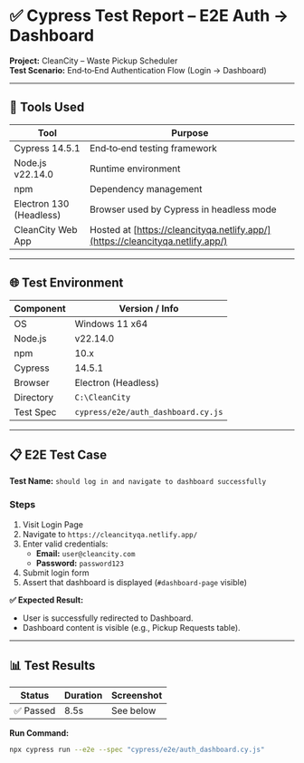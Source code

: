 # ✅ Cypress Test Report – E2E Auth → Dashboard  
**Project:** CleanCity – Waste Pickup Scheduler  
**Test Scenario:** End‑to‑End Authentication Flow (Login → Dashboard)

---

## 🧪 Tools Used
| Tool | Purpose |
|------|---------|
| Cypress 14.5.1 | End‑to‑end testing framework |
| Node.js v22.14.0 | Runtime environment |
| npm | Dependency management |
| Electron 130 (Headless) | Browser used by Cypress in headless mode |
| CleanCity Web App | Hosted at [https://cleancityqa.netlify.app/](https://cleancityqa.netlify.app/) |

---

## 🌐 Test Environment
| Component | Version / Info |
|-----------|----------------|
| OS | Windows 11 x64 |
| Node.js | v22.14.0 |
| npm | 10.x |
| Cypress | 14.5.1 |
| Browser | Electron (Headless) |
| Directory | `C:\CleanCity` |
| Test Spec | `cypress/e2e/auth_dashboard.cy.js` |

---

## 📋 E2E Test Case
**Test Name:** `should log in and navigate to dashboard successfully`

### Steps
1. Visit Login Page  
2. Navigate to `https://cleancityqa.netlify.app/`  
3. Enter valid credentials:  
   - **Email:** `user@cleancity.com`  
   - **Password:** `password123`  
4. Submit login form  
5. Assert that dashboard is displayed (`#dashboard-page` visible)

**✅ Expected Result:**  
- User is successfully redirected to Dashboard.  
- Dashboard content is visible (e.g., Pickup Requests table).

---

## 📊 Test Results
| Status | Duration | Screenshot |
|--------|----------|------------|
| ✅ Passed | 8.5s | See below |

**Run Command:**
```bash
npx cypress run --e2e --spec "cypress/e2e/auth_dashboard.cy.js"
